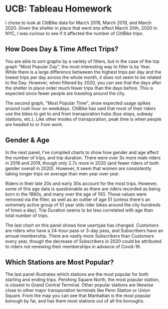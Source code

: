 # UCB: Tableau Homework

I chose to look at CitiBike data for March 2018, March 2019, and March 2020.  Given the shelter in place that went into effect March 20th, 2020 in NYC, I was curious to see if it affected the number of CitiBike trips.

## How Does Day & Time Affect Trips?

You are able to sort graphs by a variety of filters, but in the case of the top graph "Most Popular Day", the most interesting way to filter is by Year.  While there is a large difference betweeen the highest trips per day and the lowest trips per day across the whole month, it does not seem to be related to the Day.  However, when filtered by 2020, you can see that the days after the shelter in place order much fewer trips than the days before.  This is expected since fewer people are traveling around the city.

The second graph, "Most Popular Time", show expected usage spikes around rush hour on weekdays.  CitiBike has said that most of their riders use the bikes to get to and from transporation hubs (bus stops, subway stations, etc.). Like other modes of transporation, peak time is when people are headed to or from work.

## Gender & Age 

In the next panel, I've compiled charts to show how gender and age affect the number of trips, and trip duration.  There were over 3x more male riders in 2018 and 2019, though only 2.7x more in 2020 (and fewer riders of both gender overall in 2020).  However, it seem that women are consistently taking longer trips on average than men year over year.

Riders in their late 20s and early 30s account for the most trips.  However, some of this age data is questionable as there are riders recorded as being born in the 1880s, and many over the age of 100.  Those values were removed via the filter, as well as an outlier of age 51 (unless there's an extremely active group of 51 year olds rider bikes around the city hundreds of times a day).  Trip Duration seems to be less correlated with age than total number of trips.

The last chart on this panel shows how usertype has changed.  Customers are riders who have a 24-hour pass or 3-day pass, and Subscribers have an annual membership.  There are vastly more Subscribers than Customers every year, though the decrease of Subscribers in 2020 could be attributed to riders not renewing their memberships in advance of Covid-19.

## Which Stations are Most Popular?

The last panel illustrates which stations are the most popular for both starting and ending trips.  Pershing Square North, the most popular station, is closest to Grand Central Terminal.  Other popular stations are likewise close to other major transporation terminals like Penn Station or Union Square.  From the map you can see that Manhattan is the most popular borough by far, and has them most stations out of all the boroughs.  
